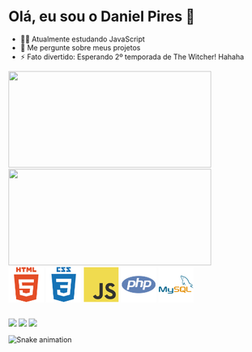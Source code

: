 <h1>Olá, eu sou o Daniel Pires 👋</h1>

<ul>
  <li>🐱‍🏍 Atualmente estudando JavaScript</li>
  <li>💬 Me pergunte sobre meus projetos</li>
  <li>⚡ Fato divertido: Esperando 2º temporada de The Witcher! Hahaha</li>
</ul>

<div>
  <a href="https://github.com/danielspires" target="_blank"></a>
  <img height="190px" width="400px" src="https://github-readme-stats.vercel.app/api?username=danielspires&count_private=true&show_icons=true&locale=pt-br&theme=material-palenight&text_color=fff">
  <img height="190px" width="400px" src="https://github-readme-stats.vercel.app/api/top-langs/?username=danielspires&layout=compact&locale=pt-br&theme=material-palenight&text_color=fff">
</div>
  
<div margin-top="50px">
  <img height="70px" width="70px" src="https://github.com/devicons/devicon/blob/master/icons/html5/html5-plain-wordmark.svg">
  <img height="70px" width="70px" src="https://github.com/devicons/devicon/blob/master/icons/css3/css3-plain-wordmark.svg">
  <img height="70px" width="70px" src="https://github.com/devicons/devicon/blob/master/icons/javascript/javascript-original.svg">
  <img height="70px" width="70px" src="https://github.com/devicons/devicon/blob/master/icons/php/php-plain.svg">
  <img height="70px" width="70px" src="https://github.com/devicons/devicon/blob/master/icons/mysql/mysql-original-wordmark.svg">
</div>
  
  ##

<div>
  <a href="https://www.twitter.com/gandroid1" target="_blank"><img src="https://img.shields.io/badge/Twitter-1DA1F2?style=for-the-badge&logo=twitter&logoColor=white"></a>
  <a href="https://www.linkedin.com/in/daniel-pires-a65502213/" target="_blank"><img src="https://img.shields.io/badge/LinkedIn-0077B5?style=for-the-badge&logo=linkedin&logoColor=white"></a>
  <a href="https://mail.google.com/mail/u/0/#inbox?compose=GTvVlcSKjRRPhChzCXCJcVMfNzhvzrqVfDQWsKBgGXfzBhWPtVwWXcqLTGRTbTBqzJtBvHhNmfxGh" target="_blank"><img src="https://img.shields.io/badge/Gmail-D14836?style=for-the-badge&logo=gmail&logoColor=white"></a>
</div>

![Snake animation](https://github.com/danielspires/rafaballerini/blob/output/github-contribution-grid-snake.svg)
<!--
**danielspires/danielspires** is a ✨ _special_ ✨ repository because its `README.md` (this file) appears on your GitHub profile.

Here are some ideas to get you started:

- 🔭 I’m currently working on ...
- 🌱 I’m currently learning ...
- 👯 I’m looking to collaborate on ...
- 🤔 I’m looking for help with ...
- 💬 Ask me about ...
- 📫 How to reach me: ...
- 😄 Pronouns: ...
- ⚡ Fun fact: ...
-->
